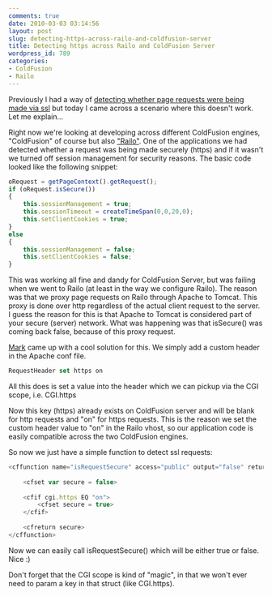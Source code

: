 ```yaml
---
comments: true
date: 2010-03-03 03:14:56
layout: post
slug: detecting-https-across-railo-and-coldfusion-server
title: Detecting https across Railo and ColdFusion Server
wordpress_id: 789
categories:
- ColdFusion
- Railo
---
```


Previously I had a way of [detecting whether page requests were being made via ssl](http://www.chapter31.com/2007/07/21/detecting-and-redirecting-http-to-https/) but today I came across a scenario where this doesn't work. Let me explain...

Right now we're looking at developing across different ColdFusion engines, "ColdFusion" of course but also ["Railo"](http://www.getrailo.com/). One of the applications we had detected whether a request was being made securely (https) and if it wasn't we turned off session management for security reasons. The basic code looked like the following snippet:

``` javascript
oRequest = getPageContext().getRequest();			
if (oRequest.isSecure())
{
	this.sessionManagement = true;
	this.sessionTimeout = createTimeSpan(0,0,20,0);
	this.setClientCookies = true;
}
else
{
	this.sessionManagement = false;
	this.setClientCookies = false;
}
```

This was working all fine and dandy for ColdFusion Server, but was failing when we went to Railo (at least in the way we configure Railo). The reason was that we proxy page requests on Railo through Apache to Tomcat. This proxy is done over http regardless of the actual client request to the server. I guess the reason for this is that Apache to Tomcat is considered part of your secure (server) network. What was happening was that isSecure() was coming back false, because of this proxy request.

[Mark](http://www.lynchconsulting.com.au) came up with a cool solution for this. We simply add a custom header in the Apache conf file.

``` javascript
RequestHeader set https on
```

All this does is set a value into the header which we can pickup via the CGI scope, i.e. CGI.https

Now this key (https) already exists on ColdFusion server and will be blank for http requests and "on" for https requests. This is the reason we set the custom header value to "on" in the Railo vhost, so our application code is easily compatible across the two ColdFusion engines.

So now we just have a simple function to detect ssl requests:

``` javascript
<cffunction name="isRequestSecure" access="public" output="false" returnType="boolean">
	
	<cfset var secure = false>
		
	<cfif cgi.https EQ "on">
		<cfset secure = true>
	</cfif>
		
	<cfreturn secure>
</cffunction>
```

Now we can easily call isRequestSecure() which will be either true or false. Nice :)

Don't forget that the CGI scope is kind of "magic", in that we won't ever need to param a key in that struct (like CGI.https).
